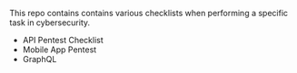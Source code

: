 This repo contains contains various checklists when performing a specific task in cybersecurity.

- API Pentest Checklist
- Mobile App Pentest
- GraphQL
